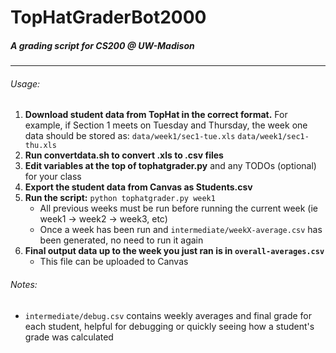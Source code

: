 # TopHatGraderBot2000
##### A grading script for CS200 @ UW-Madison
___

###### Usage:
1. **Download student data from TopHat in the correct format.**
    For example, if Section 1 meets on Tuesday and Thursday, the week one data should be stored as:
    `data/week1/sec1-tue.xls`
    `data/week1/sec1-thu.xls`
2. **Run convertdata.sh to convert .xls to .csv files**
3. **Edit variables at the top of tophatgrader.py** and any TODOs (optional) for your class
4. **Export the student data from Canvas as Students.csv**
5. **Run the script:**
    `python tophatgrader.py week1`
    + All previous weeks must be run before running the current week (ie week1 -> week2 -> week3, etc)
    + Once a week has been run and `intermediate/weekX-average.csv` has been generated, no need to run it again
6. **Final output data up to the week you just ran is in `overall-averages.csv`**
    + This file can be uploaded to Canvas

###### Notes:
+   `intermediate/debug.csv` contains weekly averages and final grade for each student, helpful for debugging or quickly seeing how a student's grade was calculated


